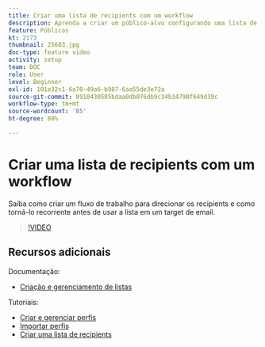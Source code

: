 ```yaml
---
title: Criar uma lista de recipients com um workflow
description: Aprenda a criar um público-alvo configurando uma lista de recipients do Explorer.
feature: Públicos
kt: 2173
thumbnail: 25603.jpg
doc-type: feature video
activity: setup
team: DOC
role: User
level: Beginner
exl-id: 101e32c1-6a70-49a6-b987-6aa55de3e72a
source-git-commit: 8910430585bdaa0db076db9c34b34798f649d39c
workflow-type: tm+mt
source-wordcount: '85'
ht-degree: 88%

---
```


# Criar uma lista de recipients com um workflow

Saiba como criar um fluxo de trabalho para direcionar os recipients e como torná-lo recorrente antes de usar a lista em um target de email.

>[!VIDEO](https://video.tv.adobe.com/v/25603?quality=12)

## Recursos adicionais

Documentação:

* [Criação e gerenciamento de listas](https://experienceleague.adobe.com/docs/campaign-classic/using/getting-started/profile-management/creating-and-managing-lists.html?lang=en)

Tutoriais:

* [Criar e gerenciar perfis](/help/profile-management/create-and-manage-profiles.md)
* [Importar perfis](/help/data-management/importing-profiles.md)
* [Criar uma lista de recipients](/help/profile-management/creating-a-list-of-recipients.md)
